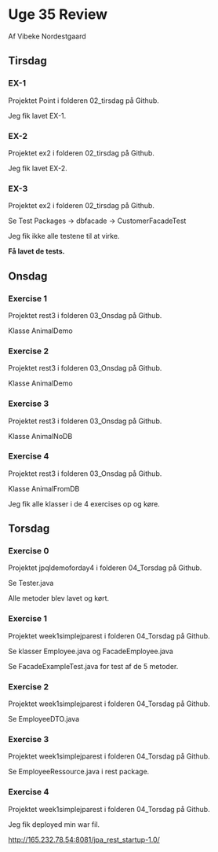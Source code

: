 
# Uge 35 Review
Af Vibeke Nordestgaard

## Tirsdag
### EX-1
Projektet Point i folderen 02_tirsdag på Github.

Jeg fik lavet EX-1.

### EX-2
Projektet ex2 i folderen 02_tirsdag på Github.

Jeg fik lavet EX-2.

### EX-3
Projektet ex2 i folderen 02_tirsdag på Github.

Se Test Packages -> dbfacade -> CustomerFacadeTest

Jeg fik ikke alle testene til at virke.

**Få lavet de tests.**

## Onsdag
### Exercise 1
Projektet rest3 i folderen 03_Onsdag på Github.

Klasse AnimalDemo

### Exercise 2
Projektet rest3 i folderen 03_Onsdag på Github.

Klasse AnimalDemo

### Exercise 3
Projektet rest3 i folderen 03_Onsdag på Github.

Klasse AnimalNoDB

### Exercise 4
Projektet rest3 i folderen 03_Onsdag på Github.

Klasse AnimalFromDB

Jeg fik alle klasser i de 4 exercises op og køre.

## Torsdag
### Exercise 0
Projektet jpqldemoforday4 i folderen 04_Torsdag på Github.

Se Tester.java

Alle metoder blev lavet og kørt.

### Exercise 1
Projektet week1simplejparest i folderen 04_Torsdag på Github.

Se klasser Employee.java og FacadeEmployee.java

Se FacadeExampleTest.java for test af de 5 metoder.

### Exercise 2
Projektet week1simplejparest i folderen 04_Torsdag på Github.

Se EmployeeDTO.java

### Exercise 3
Projektet week1simplejparest i folderen 04_Torsdag på Github.

Se EmployeeRessource.java i rest package.

### Exercise 4
Projektet week1simplejparest i folderen 04_Torsdag på Github.

Jeg fik deployed min war fil.

http://165.232.78.54:8081/jpa_rest_startup-1.0/
